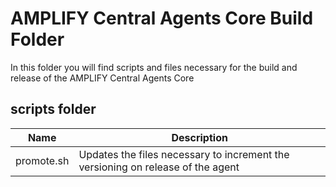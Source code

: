 # AMPLIFY Central Agents Core Build Folder

In this folder you will find scripts and files necessary for the build and release of the AMPLIFY Central Agents Core

## scripts folder

| Name       | Description                                                                     |
| ---------- | ------------------------------------------------------------------------------- |
| promote.sh | Updates the files necessary to increment the versioning on release of the agent |
